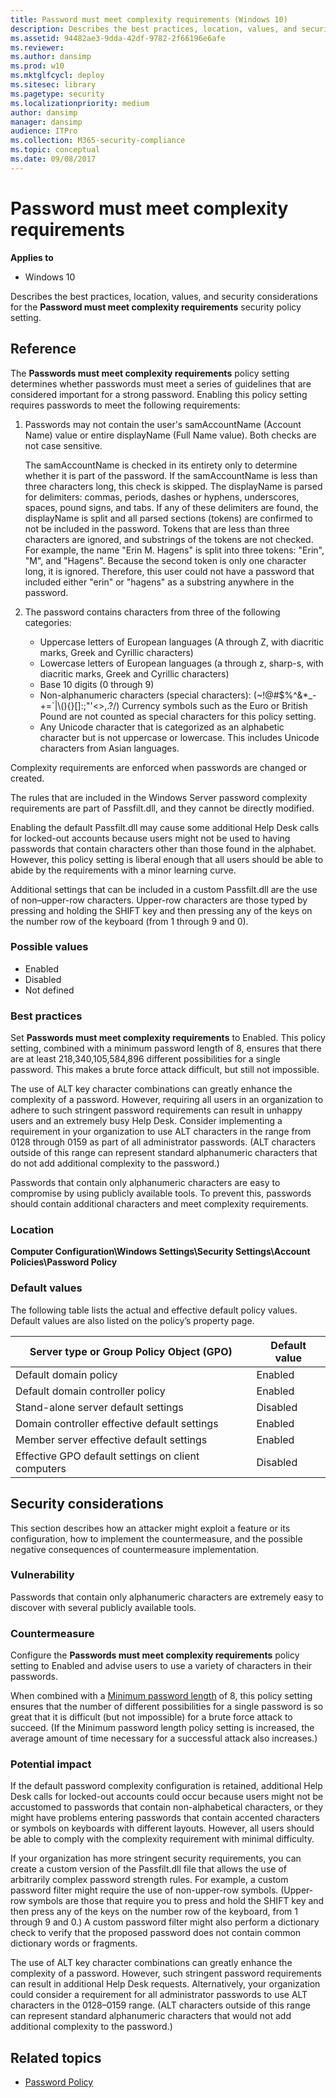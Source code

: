 ```yaml
---
title: Password must meet complexity requirements (Windows 10)
description: Describes the best practices, location, values, and security considerations for the Password must meet complexity requirements security policy setting.
ms.assetid: 94482ae3-9dda-42df-9782-2f66196e6afe
ms.reviewer: 
ms.author: dansimp
ms.prod: w10
ms.mktglfcycl: deploy
ms.sitesec: library
ms.pagetype: security
ms.localizationpriority: medium
author: dansimp
manager: dansimp
audience: ITPro
ms.collection: M365-security-compliance
ms.topic: conceptual
ms.date: 09/08/2017
---
```


# Password must meet complexity requirements

**Applies to**
-   Windows 10

Describes the best practices, location, values, and security considerations for the **Password must meet complexity requirements** security policy setting.

## Reference

The **Passwords must meet complexity requirements** policy setting determines whether passwords must meet a series of guidelines that are considered important for a strong password. Enabling this policy setting requires passwords to meet the following requirements:

1.  Passwords may not contain the user's samAccountName (Account Name) value or entire displayName (Full Name value). Both checks are not case sensitive.

    The samAccountName is checked in its entirety only to determine whether it is part of the password. If the samAccountName is less than three characters long, this check is skipped.
    The displayName is parsed for delimiters: commas, periods, dashes or hyphens, underscores, spaces, pound signs, and tabs. If any of these delimiters are found, the displayName is split and all parsed sections (tokens) are confirmed to not be included in the password. Tokens that are less than three characters are ignored, and substrings of the tokens are not checked. For example, the name "Erin M. Hagens" is split into three tokens: "Erin", "M", and "Hagens". Because the second token is only one character long, it is ignored. Therefore, this user could not have a password that included either "erin" or "hagens" as a substring anywhere in the password.

2.  The password contains characters from three of the following categories:

    -   Uppercase letters of European languages (A through Z, with diacritic marks, Greek and Cyrillic characters)
    -   Lowercase letters of European languages (a through z, sharp-s, with diacritic marks, Greek and Cyrillic characters)
    -   Base 10 digits (0 through 9)
    -   Non-alphanumeric characters (special characters): 
        (~!@#$%^&*_-+=`|\\(){}\[\]:;"'<>,.?/)
        Currency symbols such as the Euro or British Pound are not counted as special characters for this policy setting.
    -   Any Unicode character that is categorized as an alphabetic character but is not uppercase or lowercase. This includes Unicode characters from Asian languages.

Complexity requirements are enforced when passwords are changed or created.

The rules that are included in the Windows Server password complexity requirements are part of Passfilt.dll, and they cannot be directly modified.

Enabling the default Passfilt.dll may cause some additional Help Desk calls for locked-out accounts because users might not be used to having passwords that contain characters other than those found in the alphabet. However, this policy setting is liberal enough that all users should be able to abide by the requirements with a minor learning curve.

Additional settings that can be included in a custom Passfilt.dll are the use of non–upper-row characters. Upper-row characters are those typed by pressing and holding the SHIFT key and then pressing any of the keys on the number row of the keyboard (from 1 through 9 and 0).

### Possible values

-   Enabled
-   Disabled
-   Not defined

### Best practices

Set **Passwords must meet complexity requirements** to Enabled. This policy setting, combined with a minimum password length of 8, ensures that there are at least 218,340,105,584,896 different possibilities for a single password. This makes a brute force attack difficult, but still not impossible.

The use of ALT key character combinations can greatly enhance the complexity of a password. However, requiring all users in an organization to adhere to such stringent password requirements can result in unhappy users and an extremely busy Help Desk. Consider implementing a requirement in your organization to use ALT characters in the range from 0128 through 0159 as part of all administrator passwords. (ALT characters outside of this range can represent standard alphanumeric characters that do not add additional complexity to the password.)

Passwords that contain only alphanumeric characters are easy to compromise by using publicly available tools. To prevent this, passwords should contain additional characters and meet complexity requirements.

### Location

**Computer Configuration\\Windows Settings\\Security Settings\\Account Policies\\Password Policy**

### Default values

The following table lists the actual and effective default policy values. Default values are also listed on the policy’s property page.

| Server type or Group Policy Object (GPO) | Default value |
| - | - |
| Default domain policy| Enabled| 
| Default domain controller policy| Enabled| 
| Stand-alone server default settings | Disabled| 
| Domain controller effective default settings | Enabled| 
| Member server effective default settings | Enabled| 
| Effective GPO default settings on client computers | Disabled| 
 
## Security considerations

This section describes how an attacker might exploit a feature or its configuration, how to implement the countermeasure, and the possible negative consequences of countermeasure implementation.

### Vulnerability

Passwords that contain only alphanumeric characters are extremely easy to discover with several publicly available tools.

### Countermeasure

Configure the **Passwords must meet complexity requirements** policy setting to Enabled and advise users to use a variety of characters in their passwords.

When combined with a [Minimum password length](minimum-password-length.md) of 8, this policy setting ensures that the number of different possibilities for a single password is so great that it is difficult (but not impossible) for a brute force attack to succeed. (If the Minimum password length policy setting is increased, the average amount of time necessary for a successful attack also increases.)

### Potential impact

If the default password complexity configuration is retained, additional Help Desk calls for locked-out accounts could occur because users might not be accustomed to passwords that contain non-alphabetical characters, or they might have problems entering passwords that contain accented characters or symbols on keyboards with different layouts. However, all users should be able to comply with the complexity requirement with minimal difficulty.

If your organization has more stringent security requirements, you can create a custom version of the Passfilt.dll file that allows the use of arbitrarily complex password strength rules. For example, a custom password filter might require the use of non-upper-row symbols. (Upper-row symbols are those that require you to press and hold the SHIFT key and then press any of the keys on the number row of the keyboard, from 1 through 9 and 0.) A custom password filter might also perform a dictionary check to verify that the proposed password does not contain common dictionary words or fragments.

The use of ALT key character combinations can greatly enhance the complexity of a password. However, such stringent password requirements can result in additional Help Desk requests. Alternatively, your organization could consider a requirement for all administrator passwords to use ALT characters in the 0128–0159 range. (ALT characters outside of this range can represent standard alphanumeric characters that would not add additional complexity to the password.)

## Related topics

- [Password Policy](password-policy.md)
